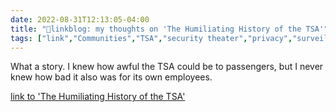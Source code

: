 ```yaml
---
date: 2022-08-31T12:13:05-04:00
title: "🔗linkblog: my thoughts on 'The Humiliating History of the TSA'"
tags: ["link","Communities","TSA","security theater","privacy","surveillance","LGBTQ"]
---
```

What a story. I knew how awful the TSA could be to passengers, but I never knew how bad it also was for its own employees.
 

[link to 'The Humiliating History of the TSA'](https://www.theverge.com/c/23311333/tsa-history-airport-security-theater-homeland)
